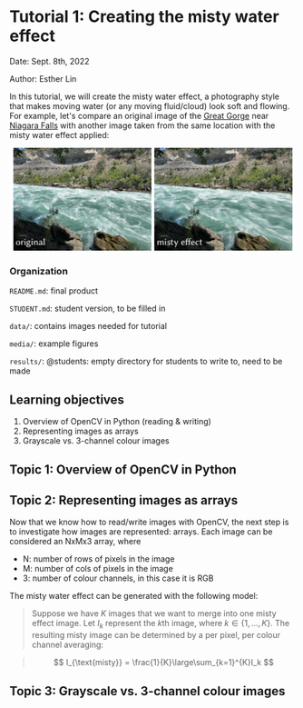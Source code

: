 # Tutorial 1: Creating the misty water effect

Date: Sept. 8th, 2022  

Author: Esther Lin

In this tutorial, we will create the misty water effect, a photography style that makes moving water (or any moving fluid/cloud) look soft and flowing. For example, let's compare an original image of the [Great Gorge](https://www.niagarafallstourism.com/play/outdoor-recreation/white-water-walk/) near [Niagara Falls](https://www.niagaraparks.com) with another image taken from the same location with the misty water effect applied:

![misty0](media/figure0.png)

### Organization

`README.md`: final product

`STUDENT.md`: student version, to be filled in

`data/`: contains images needed for tutorial

`media/`: example figures

`results/`: @students: empty directory for students to write to, need to be made

## Learning objectives

1. Overview of OpenCV in Python (reading & writing)
2. Representing images as arrays
3. Grayscale vs. 3-channel colour images

## Topic 1: Overview of OpenCV in Python



## Topic 2: Representing images as arrays

Now that we know how to read/write images with OpenCV, the next step is to investigate how images are represented: arrays. Each image can be considered an NxMx3 array, where

-   N: number of rows of pixels in the image
-   M: number of cols of pixels in the image
-   3: number of colour channels, in this case it is RGB

The misty water effect can be generated with the following model:

>   Suppose we have $K$ images that we want to merge into one misty effect image. Let $I_k$ represent the $k$th image, where $k \in \{1, …, K\}$. The resulting misty image can be determined by a per pixel, per colour channel averaging:

>
>   $$
>   I_{\text{misty}} = \frac{1}{K}\large\sum_{k=1}^{K}I_k
>   $$
>


## Topic 3: Grayscale vs. 3-channel colour images
